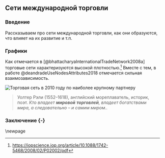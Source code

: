 ## Сети международной торговли

### Введение
Рассказываем про сети международной торговли, как они образуются, что влияет на их развитие и т.п.

### Графики
Как отмечается в [@bhattacharyaInternationalTradeNetwork2008a] торговые сети характеризуются высокой плотностью.[^1]
Вместе с тем, в работе @deandradeUseNodesAttributes2018 отмечается сильная взаимозависимость.

![Торговая сеть в 2010 году по наиболее крупному партнеру](Trade-network-2010.png)

> Уолтер Рэли (1552–1618), английский мореплаватель, историк, поэт. *Кто владеет **мировой** **торговлей**, владеет богатствами мира, а следовательно – и самим миром..*

### Заключение {-}
\newpage

[^1]: <https://iopscience.iop.org/article/10.1088/1742-5468/2008/02/P02002/pdf>
